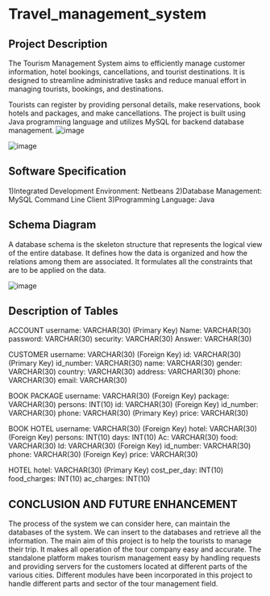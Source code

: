 # Travel_management_system
## Project Description
The Tourism Management System aims to efficiently manage customer information, hotel bookings, cancellations, and tourist destinations. It is designed to streamline administrative tasks and reduce manual effort in managing tourists, bookings, and destinations.

Tourists can register by providing personal details, make reservations, book hotels and packages, and make cancellations. The project is built using Java programming language and utilizes MySQL for backend database management.
![image](https://github.com/kusum0001/travel_management_system/assets/69834578/08dd0dbc-599e-4e58-a38c-a21d3a7eaa7e)

![image](https://github.com/kusum0001/travel_management_system/assets/69834578/db139551-5350-4c6a-ba21-12e98df03356)


## Software Specification
1)Integrated Development Environment: Netbeans
2)Database Management: MySQL Command Line Client
3)Programming Language: Java

## Schema Diagram
A database schema is the skeleton structure that represents the logical view of the entire database. It defines how the data is organized and how the relations among them are associated. It formulates all the constraints that are to be applied on the data.

![image](https://github.com/kusum0001/travel_management_system/assets/69834578/c83f9fc6-775a-4943-b4a1-ad34476268c1)

## Description of Tables

ACCOUNT
username: VARCHAR(30) (Primary Key)
Name: VARCHAR(30)
password: VARCHAR(30)
security: VARCHAR(30)
Answer: VARCHAR(30)

CUSTOMER
username: VARCHAR(30) (Foreign Key)
id: VARCHAR(30) (Primary Key)
id_number: VARCHAR(30)
name: VARCHAR(30)
gender: VARCHAR(30)
country: VARCHAR(30)
address: VARCHAR(30)
phone: VARCHAR(30)
email: VARCHAR(30)

BOOK PACKAGE
username: VARCHAR(30) (Foreign Key)
package: VARCHAR(30)
persons: INT(10)
id: VARCHAR(30) (Foreign Key)
id_number: VARCHAR(30)
phone: VARCHAR(30) (Primary Key)
price: VARCHAR(30)

BOOK HOTEL
username: VARCHAR(30) (Foreign Key)
hotel: VARCHAR(30) (Foreign Key)
persons: INT(10)
days: INT(10)
Ac: VARCHAR(30)
food: VARCHAR(30)
Id: VARCHAR(30) (Foreign Key)
id_number: VARCHAR(30)
phone: VARCHAR(30) (Foreign Key)
price: VARCHAR(30)

HOTEL
hotel: VARCHAR(30) (Primary Key)
cost_per_day: INT(10)
food_charges: INT(10)
ac_charges: INT(10)

## CONCLUSION AND FUTURE ENHANCEMENT 
The process of the system we can consider here, can maintain the databases of the system. We can insert to the databases and retrieve all the information. 
The main aim of this project is to help the tourists to manage their trip. It makes all operation of the tour company easy and accurate. The standalone platform makes tourism management easy by handling requests and providing servers for the customers located at different parts of the various cities. Different modules have been incorporated in this project to handle different parts and sector of the tour management field.

